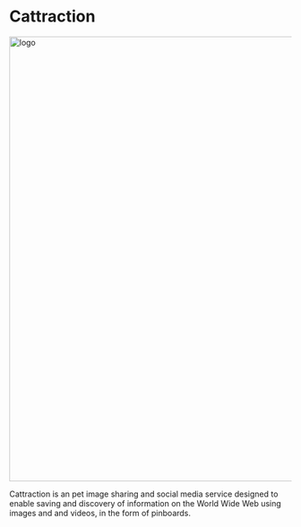 
# Cattraction

<img width="794" alt="logo" src="https://user-images.githubusercontent.com/38336855/97132589-d2058680-171d-11eb-85a7-08dd5b21c694.png">


Cattraction is an pet image sharing and social media service designed to enable saving and discovery of information on the World Wide Web
using images and and videos, in the form of pinboards.
